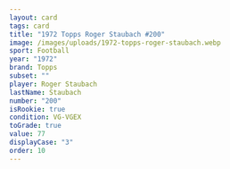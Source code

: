 ```yaml
---
layout: card
tags: card
title: "1972 Topps Roger Staubach #200"
image: /images/uploads/1972-topps-roger-staubach.webp
sport: Football
year: "1972"
brand: Topps
subset: ""
player: Roger Staubach
lastName: Staubach
number: "200"
isRookie: true
condition: VG-VGEX
toGrade: true
value: 77
displayCase: "3"
order: 10
---
```

